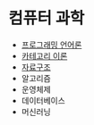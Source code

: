 # 컴퓨터 과학

- [프로그래밍 언어론](programming-language.md)
- [카테고리 이론](category-theory/README.md)
- [자료구조](data-structures/README.md)
- 알고리즘
- 운영체제
- 데이터베이스
- 머신러닝
